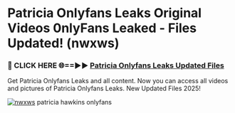 # Patricia Onlyfans Leaks Original Videos 0nlyFans Leaked - Files Updated! (nwxws)

<h3>🔴 CLICK HERE 🌐==►► <a href="https://tinyurl.com/2wckxsce" rel="nofollow">Patricia Onlyfans Leaks Updated Files</a></h3>

Get Patricia Onlyfans Leaks and all content. Now you can access all videos and pictures of Patricia Onlyfans Leaks. New Updated Files 2025!

[![nwxws](https://i.imgur.com/AFduVYN.gif)](https://tinyurl.com/2wckxsce)
patricia hawkins onlyfans